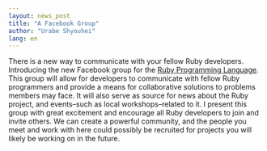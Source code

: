 ```yaml
---
layout: news_post
title: "A Facebook Group"
author: "Urabe Shyouhei"
lang: en
---
```


There is a new way to communicate with your fellow Ruby developers.
Introducing the new Facebook group for the [Ruby Programming
Language][1]. This group will allow for developers to communicate with
fellow Ruby programmers and provide a means for collaborative solutions
to problems members may face. It will also serve as source for news
about the Ruby project, and events–such as local workshops–related to
it. I present this group with great excitement and encourage all Ruby
developers to join and invite others. We can create a powerful
community, and the people you meet and work with here could possibly be
recruited for projects you will likely be working on in the future.



[1]: https://www.facebook.com/groups/305156209572202/ 
